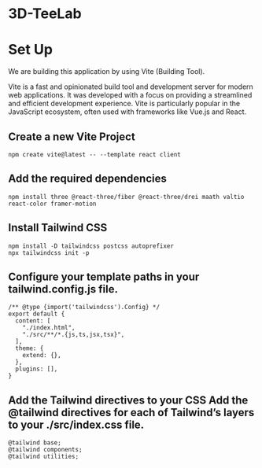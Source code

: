 # 3D-TeeLab

<h1> Set Up </h1>

We are building this application by using Vite (Building Tool).

Vite is a fast and opinionated build tool and development server for modern web applications. It was developed with a focus on providing a streamlined and efficient development experience. Vite is particularly popular in the JavaScript ecosystem, often used with frameworks like Vue.js and React.

<h2> Create a new Vite Project </h2>

```
npm create vite@latest -- --template react client
```

<h2> Add the required dependencies</h2>

```
npm install three @react-three/fiber @react-three/drei maath valtio react-color framer-motion
```

<h2>Install Tailwind CSS </h2> 

```
npm install -D tailwindcss postcss autoprefixer
npx tailwindcss init -p
```

<h2> Configure your template paths in your tailwind.config.js file.</h2>

```
/** @type {import('tailwindcss').Config} */
export default {
  content: [
    "./index.html",
    "./src/**/*.{js,ts,jsx,tsx}",
  ],
  theme: {
    extend: {},
  },
  plugins: [],
}
```

<h2>Add the Tailwind directives to your CSS
Add the @tailwind directives for each of Tailwind’s layers to your ./src/index.css file.</h2>

```
@tailwind base;
@tailwind components;
@tailwind utilities;
```

